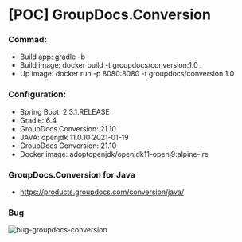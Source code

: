 # [POC] GroupDocs.Conversion

### Commad:
* Build app: gradle -b
* Build image: docker build -t groupdocs/conversion:1.0 .
* Up image: docker run -p 8080:8080 -t groupdocs/conversion:1.0

### Configuration:
* Spring Boot: 2.3.1.RELEASE
* Gradle: 6.4
* GroupDocs.Conversion: 21.10
* JAVA: openjdk 11.0.10 2021-01-19
* GroupDocs Conversion: 21.10
* Docker image: adoptopenjdk/openjdk11-openj9:alpine-jre

### GroupDocs.Conversion for Java
* https://products.groupdocs.com/conversion/java/

### Bug

![bug-groupdocs-conversion](https://user-images.githubusercontent.com/2354115/142490148-4c319ab3-db3a-4041-8560-46be246f3cf3.gif)
